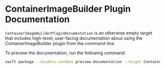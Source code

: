 # ContainerImageBuilder Plugin Documentation

`ContainerImageBuilderPluginDocumentation` is an otherwise empty target that includes high-level,
user-facing documentation about using the ContainerImageBuilder plugin from the command-line.

To preview the documentation, run the following command:

```bash
swift package --disable-sandbox preview-documentation --target ContainerImageBuilderPlugin
```

<!-- Copyright (c) 2024 Apple Inc and the Swift Project authors. All Rights Reserved. -->
